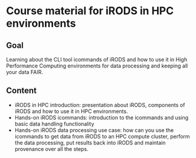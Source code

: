 # Course material for iRODS in HPC environments



## Goal

Learning about the CLI tool icommands of iRODS and how to use it in High Performance Computing environments for data processing and keeping all your data FAIR.



## Content

- iRODS in HPC introduction: presentation about iRODS, components of iRODS and how to use it in HPC environments.
- Hands-on iRODS icommands: introduction to the icommands and using basic data handling functionality
- Hands-on iRODS data processing use case: how can you use the icommands to get data from iRODS to an HPC compute cluster, perform the data processing, put results back into iRODS and maintain provenance over all the steps.

